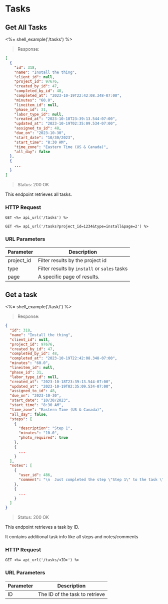 # Tasks

## Get All Tasks

<%= shell_example('/tasks') %>

> Response:

```json
[
  {
    "id": 318,
    "name": "Install the thing",
    "client_id": null,
    "project_id": 97676,
    "created_by_id": 47,
    "completed_by_id": 48,
    "completed_at": "2023-10-19T22:42:08.348-07:00",
    "minutes": "60.0",
    "lineitem_id": null,
    "phase_id": 31,
    "labor_type_id": null,
    "created_at": "2023-10-18T23:39:13.544-07:00",
    "updated_at": "2023-10-19T02:35:09.534-07:00",
    "assigned_to_id": 48,
    "due_on": "2023-10-30",
    "start_date": "10/30/2023",
    "start_time": "8:30 AM",
    "time_zone": "Eastern Time (US & Canada)",
    "all_day": false
  },
  {
    ...
  }
]
```

> Status: 200 OK

This endpoint retrieves all tasks.

### HTTP Request

`GET <%= api_url('/tasks') %>`

`GET <%= api_url('/tasks?project_id=1234&type=install&page=2') %>`

### URL Parameters

Parameter | Description
--------- | -----------
project_id | Filter results by the project id
type | Filter results by `install` or `sales` tasks
page | A specific page of results.

## Get a task

<%= shell_example('/task/<ID>') %>

> Response:

```json
{
  "id": 318,
  "name": "Install the thing",
  "client_id": null,
  "project_id": 97676,
  "created_by_id": 47,
  "completed_by_id": 48,
  "completed_at": "2023-10-19T22:42:08.348-07:00",
  "minutes": "60.0",
  "lineitem_id": null,
  "phase_id": 31,
  "labor_type_id": null,
  "created_at": "2023-10-18T23:39:13.544-07:00",
  "updated_at": "2023-10-19T02:35:09.534-07:00",
  "assigned_to_id": 48,
  "due_on": "2023-10-30",
  "start_date": "10/30/2023",
  "start_time": "8:30 AM",
  "time_zone": "Eastern Time (US & Canada)",
  "all_day": false,
  "steps": [
    {
      "description": "Step 1",
      "minutes": "10.0",
      "photo_required": true
    },
    {
      ...
    }
  ],
  "notes": [
    {
      "user_id": 486,
      "comment": "\n  Just completed the step \"Step 1\" to the task \"Step 1\". Enjoy this photo of the work:\n[Screenshot 2023-10-19 at 7.36.34 PM.png]"
    },
    {
      ...
    }
  ]
}
```

> Status: 200 OK

This endpoint retrieves a task by ID.

It contains additional task info like all steps and notes/comments

### HTTP Request

`GET <%= api_url('/tasks/<ID>') %>`

### URL Parameters

Parameter | Description
--------- | -----------
ID | The ID of the task to retrieve
